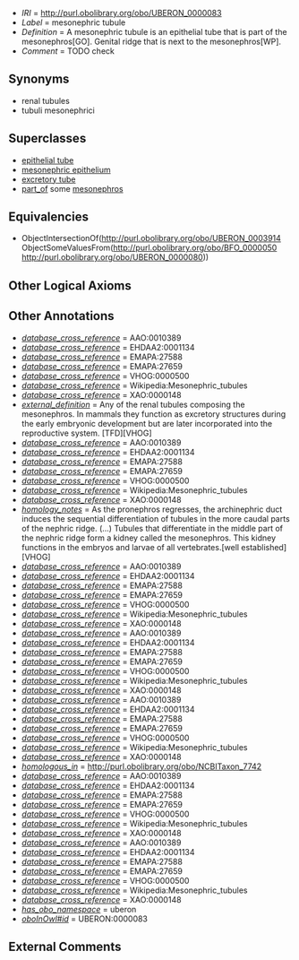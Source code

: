  * *IRI* = http://purl.obolibrary.org/obo/UBERON_0000083
 * *Label* = mesonephric tubule
 * *Definition* = A mesonephric tubule is an epithelial tube that is part of the mesonephros[GO]. Genital ridge that is next to the mesonephros[WP].
 * *Comment* = TODO check

## Synonyms

 * renal tubules
 * tubuli mesonephrici

## Superclasses

 * [epithelial tube](../../UBERON/14/UBERON_0003914.md)
 * [mesonephric epithelium](../../UBERON/03/UBERON_0005103.md)
 * [excretory tube](../../UBERON/55/UBERON_0006555.md)
 * [part_of](../../BFO/50/BFO_0000050.md) some [mesonephros](../../UBERON/80/UBERON_0000080.md)

## Equivalencies

 * ObjectIntersectionOf(<http://purl.obolibrary.org/obo/UBERON_0003914> ObjectSomeValuesFrom(<http://purl.obolibrary.org/obo/BFO_0000050> <http://purl.obolibrary.org/obo/UBERON_0000080>))

## Other Logical Axioms


## Other Annotations

 * *[database_cross_reference](../../ef/oboInOwl#hasDbXref.md)* = AAO:0010389
 * *[database_cross_reference](../../ef/oboInOwl#hasDbXref.md)* = EHDAA2:0001134
 * *[database_cross_reference](../../ef/oboInOwl#hasDbXref.md)* = EMAPA:27588
 * *[database_cross_reference](../../ef/oboInOwl#hasDbXref.md)* = EMAPA:27659
 * *[database_cross_reference](../../ef/oboInOwl#hasDbXref.md)* = VHOG:0000500
 * *[database_cross_reference](../../ef/oboInOwl#hasDbXref.md)* = Wikipedia:Mesonephric_tubules
 * *[database_cross_reference](../../ef/oboInOwl#hasDbXref.md)* = XAO:0000148
 * *[external_definition](../../UBPROP/01/UBPROP_0000001.md)* = Any of the renal tubules composing the mesonephros. In mammals they function as excretory structures during the early embryonic development but are later incorporated into the reproductive system. [TFD][VHOG]
 * *[database_cross_reference](../../ef/oboInOwl#hasDbXref.md)* = AAO:0010389
 * *[database_cross_reference](../../ef/oboInOwl#hasDbXref.md)* = EHDAA2:0001134
 * *[database_cross_reference](../../ef/oboInOwl#hasDbXref.md)* = EMAPA:27588
 * *[database_cross_reference](../../ef/oboInOwl#hasDbXref.md)* = EMAPA:27659
 * *[database_cross_reference](../../ef/oboInOwl#hasDbXref.md)* = VHOG:0000500
 * *[database_cross_reference](../../ef/oboInOwl#hasDbXref.md)* = Wikipedia:Mesonephric_tubules
 * *[database_cross_reference](../../ef/oboInOwl#hasDbXref.md)* = XAO:0000148
 * *[homology_notes](../../UBPROP/03/UBPROP_0000003.md)* = As the pronephros regresses, the archinephric duct induces the sequential differentiation of tubules in the more caudal parts of the nephric ridge. (...) Tubules that differentiate in the middle part of the nephric ridge form a kidney called the mesonephros. This kidney functions in the embryos and larvae of all vertebrates.[well established][VHOG]
 * *[database_cross_reference](../../ef/oboInOwl#hasDbXref.md)* = AAO:0010389
 * *[database_cross_reference](../../ef/oboInOwl#hasDbXref.md)* = EHDAA2:0001134
 * *[database_cross_reference](../../ef/oboInOwl#hasDbXref.md)* = EMAPA:27588
 * *[database_cross_reference](../../ef/oboInOwl#hasDbXref.md)* = EMAPA:27659
 * *[database_cross_reference](../../ef/oboInOwl#hasDbXref.md)* = VHOG:0000500
 * *[database_cross_reference](../../ef/oboInOwl#hasDbXref.md)* = Wikipedia:Mesonephric_tubules
 * *[database_cross_reference](../../ef/oboInOwl#hasDbXref.md)* = XAO:0000148
 * *[database_cross_reference](../../ef/oboInOwl#hasDbXref.md)* = AAO:0010389
 * *[database_cross_reference](../../ef/oboInOwl#hasDbXref.md)* = EHDAA2:0001134
 * *[database_cross_reference](../../ef/oboInOwl#hasDbXref.md)* = EMAPA:27588
 * *[database_cross_reference](../../ef/oboInOwl#hasDbXref.md)* = EMAPA:27659
 * *[database_cross_reference](../../ef/oboInOwl#hasDbXref.md)* = VHOG:0000500
 * *[database_cross_reference](../../ef/oboInOwl#hasDbXref.md)* = Wikipedia:Mesonephric_tubules
 * *[database_cross_reference](../../ef/oboInOwl#hasDbXref.md)* = XAO:0000148
 * *[database_cross_reference](../../ef/oboInOwl#hasDbXref.md)* = AAO:0010389
 * *[database_cross_reference](../../ef/oboInOwl#hasDbXref.md)* = EHDAA2:0001134
 * *[database_cross_reference](../../ef/oboInOwl#hasDbXref.md)* = EMAPA:27588
 * *[database_cross_reference](../../ef/oboInOwl#hasDbXref.md)* = EMAPA:27659
 * *[database_cross_reference](../../ef/oboInOwl#hasDbXref.md)* = VHOG:0000500
 * *[database_cross_reference](../../ef/oboInOwl#hasDbXref.md)* = Wikipedia:Mesonephric_tubules
 * *[database_cross_reference](../../ef/oboInOwl#hasDbXref.md)* = XAO:0000148
 * *[homologous_in](../../core#homologous/in/core#homologous_in.md)* = http://purl.obolibrary.org/obo/NCBITaxon_7742
 * *[database_cross_reference](../../ef/oboInOwl#hasDbXref.md)* = AAO:0010389
 * *[database_cross_reference](../../ef/oboInOwl#hasDbXref.md)* = EHDAA2:0001134
 * *[database_cross_reference](../../ef/oboInOwl#hasDbXref.md)* = EMAPA:27588
 * *[database_cross_reference](../../ef/oboInOwl#hasDbXref.md)* = EMAPA:27659
 * *[database_cross_reference](../../ef/oboInOwl#hasDbXref.md)* = VHOG:0000500
 * *[database_cross_reference](../../ef/oboInOwl#hasDbXref.md)* = Wikipedia:Mesonephric_tubules
 * *[database_cross_reference](../../ef/oboInOwl#hasDbXref.md)* = XAO:0000148
 * *[database_cross_reference](../../ef/oboInOwl#hasDbXref.md)* = AAO:0010389
 * *[database_cross_reference](../../ef/oboInOwl#hasDbXref.md)* = EHDAA2:0001134
 * *[database_cross_reference](../../ef/oboInOwl#hasDbXref.md)* = EMAPA:27588
 * *[database_cross_reference](../../ef/oboInOwl#hasDbXref.md)* = EMAPA:27659
 * *[database_cross_reference](../../ef/oboInOwl#hasDbXref.md)* = VHOG:0000500
 * *[database_cross_reference](../../ef/oboInOwl#hasDbXref.md)* = Wikipedia:Mesonephric_tubules
 * *[database_cross_reference](../../ef/oboInOwl#hasDbXref.md)* = XAO:0000148
 * *[has_obo_namespace](../../ce/oboInOwl#hasOBONamespace.md)* = uberon
 * *[oboInOwl#id](../../id/oboInOwl#id.md)* = UBERON:0000083

## External Comments

